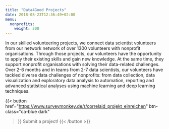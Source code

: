 ```yaml
---
title: "Data4Good Projects"
date: 2018-08-23T12:36:49+02:00
menu:
  nonprofits:
    weight: 200
---
```



In our skilled volunteering projects, we connect data scientist volunteers from our network network of over 1300 volunteers with nonprofit organisations. Through those projects, our volunteers have the opportunity to apply their existing skills and gain new knowledge. At the same time, they support nonprofit organisations with solving their data-related challenges. 
Over 2-6 months and in teams from 2-7 data scientists, our volunteers have tackled diverse data challenges of nonprofits: from data collection, data visualization and exploratory data analysis to automation, reporting and advanced statistical analyses using machine learning and deep learning techniques. 

{{< button 
  href="https://www.surveymonkey.de/r/correlaid_projekt_einreichen"
  btn-class="ca-blue dark"
>}}
Submit a project!
{{< /button >}}
